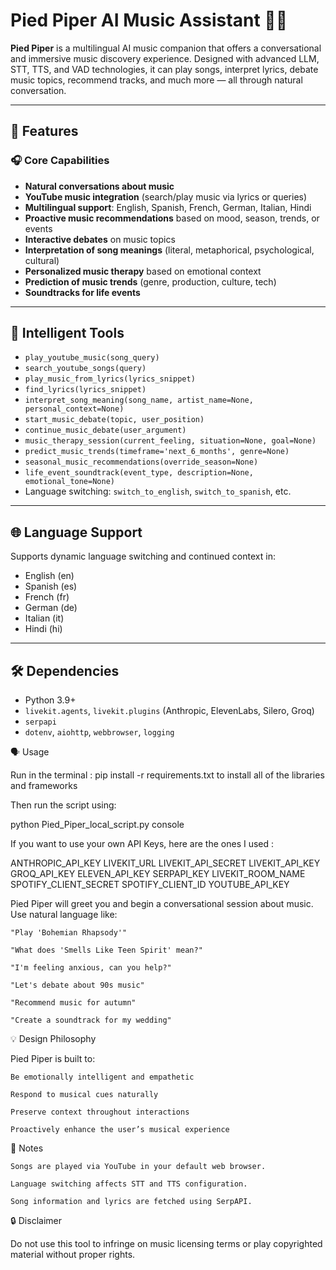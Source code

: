 # Pied Piper AI Music Assistant 🎵🤖

**Pied Piper** is a multilingual AI music companion that offers a conversational and immersive music discovery experience. Designed with advanced LLM, STT, TTS, and VAD technologies, it can play songs, interpret lyrics, debate music topics, recommend tracks, and much more — all through natural conversation. 

---

## 🚀 Features

### 🎧 Core Capabilities
- **Natural conversations about music**
- **YouTube music integration** (search/play music via lyrics or queries)
- **Multilingual support**: English, Spanish, French, German, Italian, Hindi
- **Proactive music recommendations** based on mood, season, trends, or events
- **Interactive debates** on music topics
- **Interpretation of song meanings** (literal, metaphorical, psychological, cultural)
- **Personalized music therapy** based on emotional context
- **Prediction of music trends** (genre, production, culture, tech)
- **Soundtracks for life events**

---

## 🧠 Intelligent Tools

- `play_youtube_music(song_query)`
- `search_youtube_songs(query)`
- `play_music_from_lyrics(lyrics_snippet)`
- `find_lyrics(lyrics_snippet)`
- `interpret_song_meaning(song_name, artist_name=None, personal_context=None)`
- `start_music_debate(topic, user_position)`
- `continue_music_debate(user_argument)`
- `music_therapy_session(current_feeling, situation=None, goal=None)`
- `predict_music_trends(timeframe='next_6_months', genre=None)`
- `seasonal_music_recommendations(override_season=None)`
- `life_event_soundtrack(event_type, description=None, emotional_tone=None)`
- Language switching: `switch_to_english`, `switch_to_spanish`, etc.

---

## 🌐 Language Support

Supports dynamic language switching and continued context in:
- English (en)
- Spanish (es)
- French (fr)
- German (de)
- Italian (it)
- Hindi (hi)

---

## 🛠️ Dependencies

- Python 3.9+
- `livekit.agents`, `livekit.plugins` (Anthropic, ElevenLabs, Silero, Groq)
- `serpapi`
- `dotenv`, `aiohttp`, `webbrowser`, `logging`


🗣️ Usage

Run in the terminal : pip install -r requirements.txt to install all of the libraries and frameworks

Then run the script using:

python Pied_Piper_local_script.py console

If you want to use your own API Keys, here are the ones I used : 

ANTHROPIC_API_KEY
LIVEKIT_URL
LIVEKIT_API_SECRET
LIVEKIT_API_KEY
GROQ_API_KEY
ELEVEN_API_KEY
SERPAPI_KEY
LIVEKIT_ROOM_NAME
SPOTIFY_CLIENT_SECRET
SPOTIFY_CLIENT_ID
YOUTUBE_API_KEY


Pied Piper will greet you and begin a conversational session about music. Use natural language like:

    "Play 'Bohemian Rhapsody'"

    "What does 'Smells Like Teen Spirit' mean?"

    "I'm feeling anxious, can you help?"

    "Let's debate about 90s music"

    "Recommend music for autumn"

    "Create a soundtrack for my wedding"

💡 Design Philosophy

Pied Piper is built to:

    Be emotionally intelligent and empathetic

    Respond to musical cues naturally

    Preserve context throughout interactions

    Proactively enhance the user’s musical experience

📌 Notes

    Songs are played via YouTube in your default web browser.

    Language switching affects STT and TTS configuration.

    Song information and lyrics are fetched using SerpAPI.

🔒 Disclaimer

Do not use this tool to infringe on music licensing terms or play copyrighted material without proper rights.
